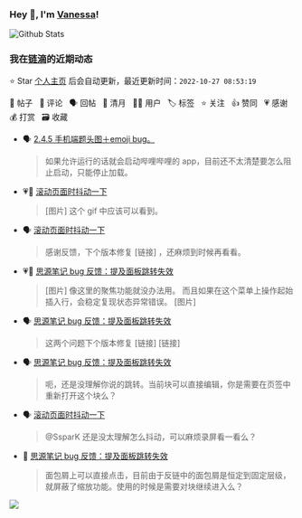 ### Hey 👋, I'm [Vanessa](http://vanessa.b3log.org/)!

![Github Stats](https://github-readme-stats.vercel.app/api?username=Vanessa219&show_icons=true)

<!--events start -->

### 我在[链滴](https://ld246.com)的近期动态

⭐️ Star [个人主页](https://github.com/Vanessa219/Vanessa219) 后会自动更新，最近更新时间：`2022-10-27 08:53:19`

📝 帖子 &nbsp; 💬 评论 &nbsp; 🗣 回帖 &nbsp; 🌙 清月 &nbsp; 👨‍💻 用户 &nbsp; 🏷️ 标签 &nbsp; ⭐️ 关注 &nbsp; 👍 赞同 &nbsp; 💗 感谢 &nbsp; 💰 打赏 &nbsp; 🗃 收藏

* 🗣 [2.4.5 手机端题头图＋emoji bug。](https://ld246.com/article/1666534313533/comment/1666785804614#comments)

  > 如果允许运行的话就会启动哔哩哔哩的 app，目前还不太清楚要怎么阻止启动，只能停止加载。
* 💗💬 [滚动页面时抖动一下](https://ld246.com/article/1666717094418/comment/1666778715266#comments)

  > [图片] 这个 gif 中应该可以看到。
* 🗣 [滚动页面时抖动一下](https://ld246.com/article/1666717094418/comment/1666778715266#comments)

  > 感谢反馈，下个版本修复 [链接] ，还麻烦到时候再看看。
* 💗💬 [思源笔记 bug 反馈：提及面板跳转失效](https://ld246.com/article/1666766782897/comment/1666770717486#comments)

  > [图片] 像这里的聚焦功能就没办法用。 而且如果在这个菜单上操作起始插入行，会稳定复现状态异常错误。 [图片]
* 🗣 [思源笔记 bug 反馈：提及面板跳转失效](https://ld246.com/article/1666766782897/comment/1666770717486#comments)

  > 这两个问题下个版本修复 [链接] [链接]
* 🗣 [思源笔记 bug 反馈：提及面板跳转失效](https://ld246.com/article/1666766782897/comment/1666770482255#comments)

  > 呃，还是没理解你说的跳转。当前块可以直接编辑，你是需要在页签中重新打开这个块么？
* 🗣 [滚动页面时抖动一下](https://ld246.com/article/1666717094418/comment/1666752851874#comments)

  > @SsparK 还是没太理解怎么抖动，可以麻烦录屏看一看么？
* 💬 [思源笔记 bug 反馈：提及面板跳转失效](https://ld246.com/article/1666766782897/comment/1666769793477#comments)

  > 面包屑上可以直接点击，目前由于反链中的面包屑是恒定到固定层级，就屏蔽了缩放功能。使用的时候是需要对块继续进入么？


<!--events end -->

<a title="Hits" target="_blank" href="https://github.com/Vanessa219/Vanessa219"><img src="https://hits.b3log.org/Vanessa219/Vanessa219.svg"></a>
